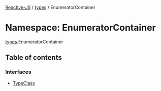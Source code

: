 [Reactive-JS](../README.md) / [types](types.md) / EnumeratorContainer

# Namespace: EnumeratorContainer

[types](types.md).EnumeratorContainer

## Table of contents

### Interfaces

- [TypeClass](../interfaces/types.EnumeratorContainer.TypeClass.md)

